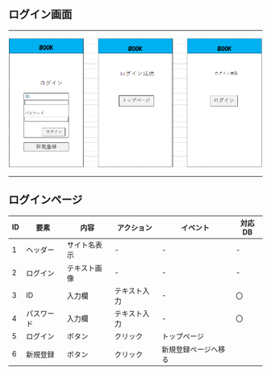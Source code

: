 ## ログイン画面
*****
<img src="img/login.png" width="1000">

*****
## ログインページ
| ID | 要素 | 内容 | アクション | イベント | 対応DB |
|----|------|-----|-----------|----------|--------|
|1   |ヘッダー|サイト名表示|-|-|-|
|2   |ログイン|テキスト画像|-|-|-|
|3   |ID|入力欄|テキスト入力|-|〇|
|4   |パスワード|入力欄|テキスト入力|-|〇|
|5   |ログイン|ボタン|クリック|トップページ||
|6   |新規登録|ボタン|クリック|新規登録ページへ移る||

